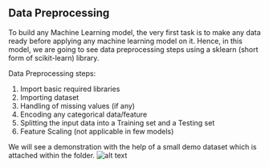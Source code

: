 ##  Data Preprocessing 

To build any  Machine Learning model, the very first task is to make any data ready before applying any machine learning model on it. Hence, in this model, we are going to see data preprocessing steps using a sklearn (short form of scikit-learn) library.

Data Preprocessing steps:

1. Import basic required libraries
2. Importing dataset
3. Handling of missing values (if any)
4. Encoding any categorical data/feature
5. Splitting the input data into a Training set and a Testing set
6. Feature Scaling (not applicable in few models)

We will see a demonstration with the help of a small demo dataset which is attached within the folder.
![alt text](https://github.com/prtk1306/MachineLearning/blob/master/ML%20Logo.PNG "Machine Learning")

